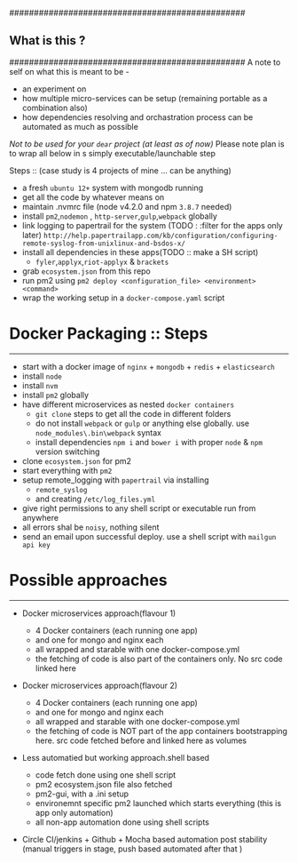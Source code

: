 ################################################
##            What is this ?                  ##
################################################
A note to self on what this is meant to be - 
- an experiment on 
- how multiple micro-services can be setup (remaining portable as a combination also)
- how dependencies resolving and orchastration process can be automated as much as possible

*Not to be used for your `dear` project (at least as of now)*
Please note plan is to wrap all below in s simply executable/launchable step


Steps :: (case study is 4 projects of mine ... can be anything)

- a fresh `ubuntu 12+` system with mongodb running
- get all the code by whatever means on 
- maintain .nvmrc file (node v4.2.0 and npm `3.8.7` needed) 
- install `pm2`,`nodemon` , `http-server`,`gulp`,`webpack` globally
- link logging to papertrail for the system (TODO : :filter for the apps only later)
	`http://help.papertrailapp.com/kb/configuration/configuring-remote-syslog-from-unixlinux-and-bsdos-x/`
- install all dependencies in these apps(TODO :: make a SH script)
	- `fyler`,`applyx`,`riot-applyx` & `brackets`
- grab `ecosystem.json` from this repo
- run pm2 using `pm2 deploy <configuration_file> <environment> <command>`
- wrap the working setup in a `docker-compose.yaml` script




# Docker Packaging :: Steps
---------------------------------------------------------------------------------------------------------------------
- start with a docker image of `nginx` + `mongodb` + `redis` + `elasticsearch`
- install `node`
- install `nvm` 
- install `pm2` globally
- have different microservices as nested `docker containers` 
	- `git clone` steps to get all the code in different folders
	- do not install `webpack` or `gulp` or anything else globally. use `node_modules\.bin\webpack` syntax
	- install dependencies `npm i` and  `bower i` with proper `node` & `npm` version switching
- clone `ecosystem.json` for pm2
- start everything with `pm2`
- setup remote_logging with `papertrail` via installing 
	- `remote_syslog` 
	- and creating `/etc/log_files.yml`
- give right permissions to any shell script or executable run from anywhere
- all errors shal be `noisy`, nothing silent
- send an email upon successful deploy. use a shell script with `mailgun api key`


# Possible approaches
---------------------------------------------------------------------------------------------------------------------
- Docker microservices approach(flavour 1)
	- 4 Docker containers (each running one app) 
	- and one for mongo and nginx each 
	- all wrapped and starable with one docker-compose.yml
	- the fetching of code is also part of the containers only. No src code linked here
- Docker microservices approach(flavour 2)
	- 4 Docker containers (each running one app) 
	- and one for mongo and nginx each 
	- all wrapped and starable with one docker-compose.yml
	- the fetching of code is NOT part of the app containers bootstrapping here. src code fetched before and linked here as volumes
- Less automatied but working approach.shell based
	- code fetch done using one shell script 
	- pm2 ecosystem.json file also fetched
	- pm2-gui, with a .ini setup
	- environemnt specific pm2 launched which starts everything (this is app only automation)
	- all non-app automation done using shell scripts


- Circle CI/jenkins + Github + Mocha based automation post stability (manual triggers in stage, push based automated after that )

